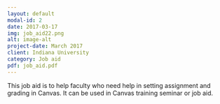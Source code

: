 ```yaml
---
layout: default
modal-id: 2
date: 2017-03-17
img: job_aid22.png
alt: image-alt
project-date: March 2017
client: Indiana University
category: Job aid
pdf: job_aid.pdf
---
```

This job aid is to help faculty who need help in setting assignment and grading in Canvas. It can be used in Canvas training seminar or job aid.

